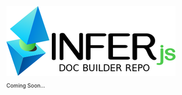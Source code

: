 [inferjs]: https://github.com/Codevendor/inferjs
[inferjs-library]: https://github.com/Codevendor/inferjs-library
[inferjs-compiler]: https://github.com/Codevendor/inferjs-compiler
[inferjs-doc-builder]: https://github.com/Codevendor/inferjs-doc-builder
[infer-object]: https://github.com/Codevendor/inferjs-library
[logo]: https://github.com/Codevendor/inferjs-doc-builder/blob/main/assets/images/inferjs-logo.png?raw=true
[arrow]: https://github.com/Codevendor/inferjs-doc-builder/blob/main/assets/images/arrowright.png?raw=true
[library-docs]: https://github.com/Codevendor/inferjs-library/
[library-issues]: https://github.com/Codevendor/inferjs-library/issues
[compiler-docs]: https://github.com/Codevendor/inferjs-compiler/
[compiler-issues]: https://github.com/Codevendor/inferjs-compiler/issues
[doc-builder-docs]: https://github.com/Codevendor/inferjs-doc-builder/
[doc-builder-issues]: https://github.com/Codevendor/inferjs-doc-builder/issues
[demo]:https://inferjs.com/demo.html


![InferJS Doc Builder][logo]

Coming Soon...